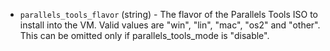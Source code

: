<!-- Code generated from the comments of the ToolsConfig struct in builder/parallels/common/tools_config.go; DO NOT EDIT MANUALLY -->

-   `parallels_tools_flavor` (string) - The flavor of the Parallels Tools ISO to
    install into the VM. Valid values are "win", "lin", "mac", "os2"
    and "other". This can be omitted only if parallels_tools_mode
    is "disable".
    